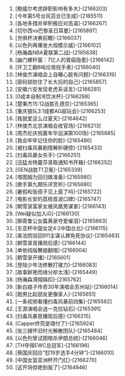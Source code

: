 
1. [鲍威尔考虑辞职影响有多大]-[2166203]
1. [今年第5号台风百合已生成]-[2165511]
1. [各地多措并举积极应对高温]-[2166267]
1. [切尔西vs巴黎圣日耳曼]-[2165897]
1. [世俱杯决赛前瞻]-[2166037]
1. [以色列再爆发大规模示威]-[2166102]
1. [杨瀚森NBA夏联第二战]-[2165638]
1. [幽门螺杆菌：7亿人的胃癌隐患]-[2166142]
1. [环卫工翻8吨垃圾找手表]-[2166040]
1. [林俊杰演唱会上自曝心脏有问题]-[2166319]
1. [密码锁防住了长大后的自己]-[2165857]
1. [安徽六安发现老虎系谣言]-[2166281]
1. [0成本自制冷饮冰杯]-[2166288]
1. [楚秉杰15:12战胜孔德京]-[2165365]
1. [重庆狼队3:1成都AG超玩会]-[2166253]
1. [我就爱这么过夏天]-[2164642]
1. [林俊杰北京演唱会收官场]-[2166213]
1. [周杰伦庆祝嘉年华巡演第100场]-[2165685]
1. [我会牢牢记住你的脸]-[2165486]
1. [被扫毒风暴剧情解析硬控]-[2165433]
1. [扫毒风暴女杀手]-[2166251]
1. [迅猛龙特蕾莎录取通知书开箱]-[2166252]
1. [GEN战胜T1卫冕]-[2165339]
1. [塔图姆为回归做准备]-[2165980]
1. [歌手第九期乐评赏析]-[2165680]
1. [暑假和饭搭子见上面了吗]-[2165722]
1. [电影长安的荔枝首波口碑]-[2165747]
1. [朝雪录富家女被凤凰男谋害]-[2166143]
1. [Wei疑似加入iG]-[2166130]
1. [聊斋鲁公女篇黄泉夺爱催泪]-[2165663]
1. [东亚杯中国女足4:2中国台北]-[2166115]
1. [美法院驳回911主谋认罪免死协议]-[2165463]
1. [朝雪录首播观后感]-[2166144]
1. [单依纯版舞娘翻唱]-[2166004]
1. [朝雪录开播]-[2165601]
1. [登陆少年法修散打接力]-[2166083]
1. [故事鲜艳而缘分却太浅]-[2165449]
1. [杨瀚森滑翔隔扣]-[2165762]
1. [新白娘子传奇30年演唱会苏州站]-[2166014]
1. [跑男比起朋友更像家人]-[2165651]
1. [一条视频看懂扫毒风暴前四集]-[2165582]
1. [王源演唱会送一克拉钻石]-[2165391]
1. [扫毒风暴首播观后感]-[2166215]
1. [Capper终究是错付了]-[2165924]
1. [张三嫂怀旧时光解散团队]-[2165484]
1. [以色列曾试图暗杀伊朗总统]-[2166046]
1. [TH夺得EWC总冠军]-[2166196]
1. [蔡国庆回应“怼19岁选手4分钟”]-[2166010]
1. [中国女篮亚洲杯开门红]-[2166270]
1. [这开场惊艳到我了]-[2164946]